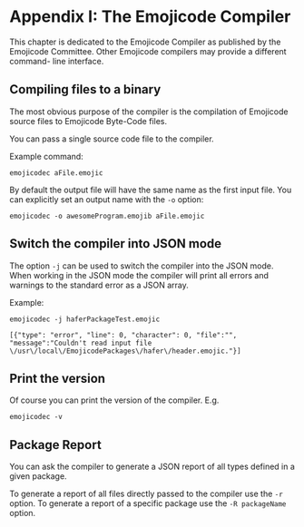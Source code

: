 # Appendix I: The Emojicode Compiler

This chapter is dedicated to the Emojicode Compiler as published by the
Emojicode Committee. Other Emojicode compilers may provide a different command-
line interface.

## Compiling files to a binary

The most obvious purpose of the compiler is the compilation of Emojicode source
files to Emojicode Byte-Code files.

You can pass a single source code file to the compiler.

Example command:

```
emojicodec aFile.emojic
```

By default the output file will have the same name as the first input file. You
can explicitly set an output name with the `-o` option:

```
emojicodec -o awesomeProgram.emojib aFile.emojic
```

## Switch the compiler into JSON mode

The option `-j` can be used to switch the compiler into the JSON mode. When
working in the JSON mode the compiler will  print all errors and warnings to the
standard error as a JSON array.

Example:

```
emojicodec -j haferPackageTest.emojic
```

```
[{"type": "error", "line": 0, "character": 0, "file":"", "message":"Couldn't read input file \/usr\/local\/EmojicodePackages\/hafer\/header.emojic."}]
```

## Print the version

Of course you can print the version of the compiler. E.g.

```
emojicodec -v
```

## Package Report

You can ask the compiler to generate a JSON report of all types defined in a
given package.

To generate a report of all files directly passed to the compiler use the `-r`
option. To generate a report of a specific package use the `-R packageName`
option.
